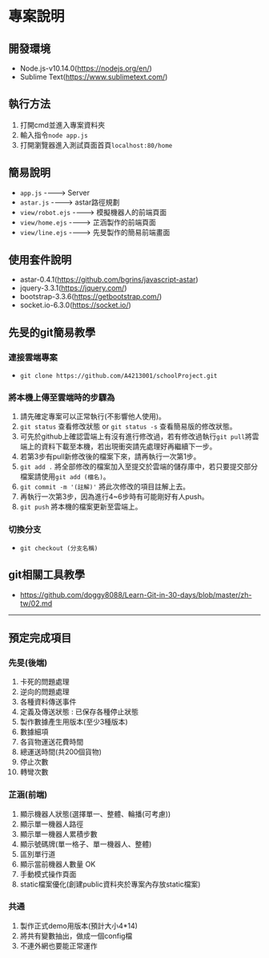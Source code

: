 # 專案說明

## 開發環境
* Node.js-v10.14.0(https://nodejs.org/en/)
* Sublime Text(https://www.sublimetext.com/)

## 執行方法
1. 打開cmd並進入專案資料夾
2. 輸入指令```node app.js```
3. 打開瀏覽器進入測試頁面首頁```localhost:80/home```

## 簡易說明
+ ```app.js``` ----> Server
+ ```astar.js``` ----> astar路徑規劃
+ ```view/robot.ejs``` ----> 模擬機器人的前端頁面
+ ```view/home.ejs``` ----> 芷涵製作的前端頁面
+ ```view/line.ejs``` ----> 先旻製作的簡易前端畫面

## 使用套件說明
+ astar-0.4.1(https://github.com/bgrins/javascript-astar)
+ jquery-3.3.1(https://jquery.com/)
+ bootstrap-3.3.6(https://getbootstrap.com/)
+ socket.io-6.3.0(https://socket.io/)

## 先旻的git簡易教學
### 連接雲端專案
+ ```git clone https://github.com/A4213001/schoolProject.git```

### 將本機上傳至雲端時的步驟為
1. 請先確定專案可以正常執行(不影響他人使用)。
2. ```git status``` 查看修改狀態 or ```git status -s``` 查看簡易版的修改狀態。
3. 可先於github上確認雲端上有沒有進行修改過，若有修改過執行```git pull```將雲端上的資料下載至本機，若出現衝突請先處理好再繼續下一步。
4. 若第3步有pull新修改後的檔案下來，請再執行一次第1步。
5. ```git add .``` 將全部修改的檔案加入至提交於雲端的儲存庫中，若只要提交部分檔案請使用```git add (檔名)```。
6. ```git commit -m '(註解)'``` 將此次修改的項目註解上去。
7. 再執行一次第3步，因為進行4~6步時有可能剛好有人push。
8. ```git push``` 將本機的檔案更新至雲端上。

### 切換分支
+ ```git checkout (分支名稱)```

## git相關工具教學
* https://github.com/doggy8088/Learn-Git-in-30-days/blob/master/zh-tw/02.md

* * *
## 預定完成項目
### 先旻(後端)
1. 卡死的問題處理
2. 逆向的問題處理
3. 各種資料傳送事件
4. 定義及傳送狀態 : 已保存各種停止狀態
5. 製作數據產生用版本(至少3種版本)
6. 數據細項
  1. 各貨物運送花費時間
  2. 總運送時間(共200個貨物)
  3. 停止次數
  4. 轉彎次數

### 芷涵(前端)
1. 顯示機器人狀態(選擇單一、整體、輪播(可考慮))
2. 顯示單一機器人路徑
3. 顯示單一機器人累積步數
4. 顯示號碼牌(單一格子、單一機器人、整體)
5. 區別單行道
6. 顯示當前機器人數量	OK
7. 手動模式操作頁面
8. static檔案優化(創建public資料夾於專案內存放static檔案)

### 共通
1. 製作正式demo用版本(預計大小4*14)
2. 將共有變數抽出，做成一個config檔
3. 不連外網也要能正常運作
